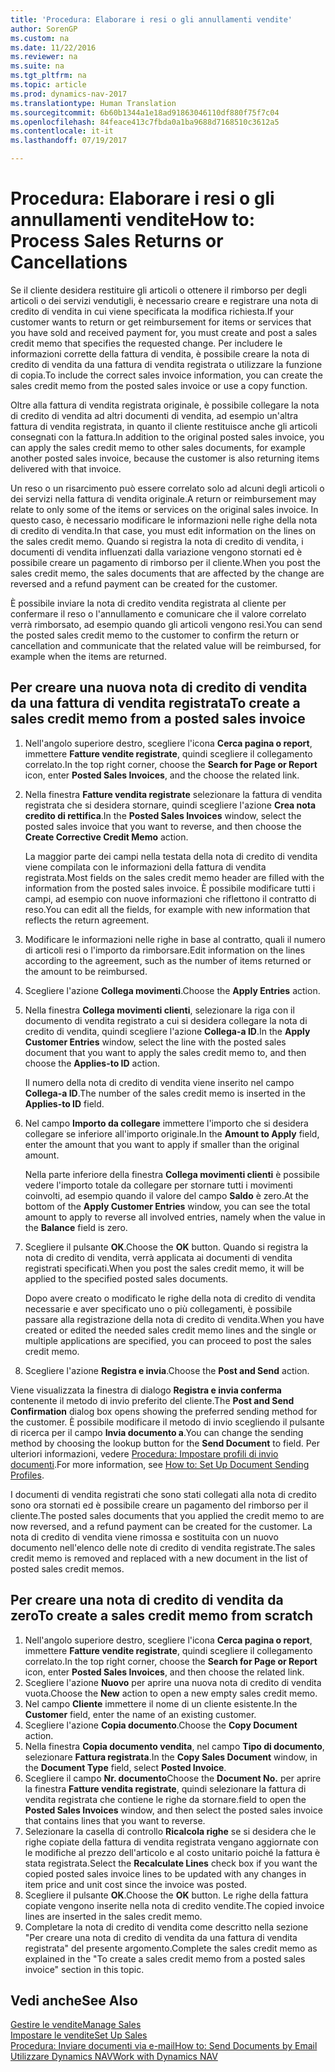 ```yaml
---
title: 'Procedura: Elaborare i resi o gli annullamenti vendite'
author: SorenGP
ms.custom: na
ms.date: 11/22/2016
ms.reviewer: na
ms.suite: na
ms.tgt_pltfrm: na
ms.topic: article
ms.prod: dynamics-nav-2017
ms.translationtype: Human Translation
ms.sourcegitcommit: 6b60b1344a1e18ad91863046110df880f75f7c04
ms.openlocfilehash: 84feace413c7fbda0a1ba9688d7168510c3612a5
ms.contentlocale: it-it
ms.lasthandoff: 07/19/2017

---
```


# <a name="how-to-process-sales-returns-or-cancellations"></a><span data-ttu-id="2e72d-102">Procedura: Elaborare i resi o gli annullamenti vendite</span><span class="sxs-lookup"><span data-stu-id="2e72d-102">How to: Process Sales Returns or Cancellations</span></span>
<span data-ttu-id="2e72d-103">Se il cliente desidera restituire gli articoli o ottenere il rimborso per degli articoli o dei servizi vendutigli, è necessario creare e registrare una nota di credito di vendita in cui viene specificata la modifica richiesta.</span><span class="sxs-lookup"><span data-stu-id="2e72d-103">If your customer wants to return or get reimbursement for items or services that you have sold and received payment for, you must create and post a sales credit memo that specifies the requested change.</span></span> <span data-ttu-id="2e72d-104">Per includere le informazioni corrette della fattura di vendita, è possibile creare la nota di credito di vendita da una fattura di vendita registrata o utilizzare la funzione di copia.</span><span class="sxs-lookup"><span data-stu-id="2e72d-104">To include the correct sales invoice information, you can create the sales credit memo from the posted sales invoice or use a copy function.</span></span>

<span data-ttu-id="2e72d-105">Oltre alla fattura di vendita registrata originale, è possibile collegare la nota di credito di vendita ad altri documenti di vendita, ad esempio un'altra fattura di vendita registrata, in quanto il cliente restituisce anche gli articoli consegnati con la fattura.</span><span class="sxs-lookup"><span data-stu-id="2e72d-105">In addition to the original posted sales invoice, you can apply the sales credit memo to other sales documents, for example another posted sales invoice, because the customer is also returning items delivered with that invoice.</span></span>

<span data-ttu-id="2e72d-106">Un reso o un risarcimento può essere correlato solo ad alcuni degli articoli o dei servizi nella fattura di vendita originale.</span><span class="sxs-lookup"><span data-stu-id="2e72d-106">A return or reimbursement may relate to only some of the items or services on the original sales invoice.</span></span> <span data-ttu-id="2e72d-107">In questo caso, è necessario modificare le informazioni nelle righe della nota di credito di vendita.</span><span class="sxs-lookup"><span data-stu-id="2e72d-107">In that case, you must edit information on the lines on the sales credit memo.</span></span> <span data-ttu-id="2e72d-108">Quando si registra la nota di credito di vendita, i documenti di vendita influenzati dalla variazione vengono stornati ed è possibile creare un pagamento di rimborso per il cliente.</span><span class="sxs-lookup"><span data-stu-id="2e72d-108">When you post the sales credit memo, the sales documents that are affected by the change are reversed and a refund payment can be created for the customer.</span></span>

<span data-ttu-id="2e72d-109">È possibile inviare la nota di credito vendita registrata al cliente per confermare il reso o l'annullamento e comunicare che il valore correlato verrà rimborsato, ad esempio quando gli articoli vengono resi.</span><span class="sxs-lookup"><span data-stu-id="2e72d-109">You can send the posted sales credit memo to the customer to confirm the return or cancellation and communicate that the related value will be reimbursed, for example when the items are returned.</span></span>

## <a name="to-create-a-sales-credit-memo-from-a-posted-sales-invoice"></a><span data-ttu-id="2e72d-110">Per creare una nuova nota di credito di vendita da una fattura di vendita registrata</span><span class="sxs-lookup"><span data-stu-id="2e72d-110">To create a sales credit memo from a posted sales invoice</span></span>
1. <span data-ttu-id="2e72d-111">Nell'angolo superiore destro, scegliere l'icona **Cerca pagina o report**, immettere **Fatture vendite registrate**, quindi scegliere il collegamento correlato.</span><span class="sxs-lookup"><span data-stu-id="2e72d-111">In the top right corner, choose the **Search for Page or Report** icon, enter **Posted Sales Invoices**, and the choose the related link.</span></span>  
2. <span data-ttu-id="2e72d-112">Nella finestra **Fatture vendita registrate** selezionare la fattura di vendita registrata che si desidera stornare, quindi scegliere l'azione **Crea nota credito di rettifica**.</span><span class="sxs-lookup"><span data-stu-id="2e72d-112">In the **Posted Sales Invoices** window, select the posted sales invoice that you want to reverse, and then choose the **Create Corrective Credit Memo** action.</span></span>

    <span data-ttu-id="2e72d-113">La maggior parte dei campi nella testata della nota di credito di vendita viene compilata con le informazioni della fattura di vendita registrata.</span><span class="sxs-lookup"><span data-stu-id="2e72d-113">Most fields on the sales credit memo header are filled with the information from the posted sales invoice.</span></span> <span data-ttu-id="2e72d-114">È possibile modificare tutti i campi, ad esempio con nuove informazioni che riflettono il contratto di reso.</span><span class="sxs-lookup"><span data-stu-id="2e72d-114">You can edit all the fields, for example with new information that reflects the return agreement.</span></span>
3. <span data-ttu-id="2e72d-115">Modificare le informazioni nelle righe in base al contratto, quali il numero di articoli resi o l'importo da rimborsare.</span><span class="sxs-lookup"><span data-stu-id="2e72d-115">Edit information on the lines according to the agreement, such as the number of items returned or the amount to be reimbursed.</span></span>
4. <span data-ttu-id="2e72d-116">Scegliere l'azione **Collega movimenti**.</span><span class="sxs-lookup"><span data-stu-id="2e72d-116">Choose the **Apply Entries** action.</span></span>
5. <span data-ttu-id="2e72d-117">Nella finestra **Collega movimenti clienti**, selezionare la riga con il documento di vendita registrato a cui si desidera collegare la nota di credito di vendita, quindi scegliere l'azione **Collega-a ID**.</span><span class="sxs-lookup"><span data-stu-id="2e72d-117">In the **Apply Customer Entries** window, select the line with the posted sales document that you want to apply the sales credit memo to, and then choose the **Applies-to ID** action.</span></span>

    <span data-ttu-id="2e72d-118">Il numero della nota di credito di vendita viene inserito nel campo **Collega-a ID**.</span><span class="sxs-lookup"><span data-stu-id="2e72d-118">The number of the sales credit memo is inserted in the **Applies-to ID** field.</span></span>  
6. <span data-ttu-id="2e72d-119">Nel campo **Importo da collegare** immettere l'importo che si desidera collegare se inferiore all'importo originale.</span><span class="sxs-lookup"><span data-stu-id="2e72d-119">In the **Amount to Apply** field, enter the amount that you want to apply if smaller than the original amount.</span></span>

    <span data-ttu-id="2e72d-120">Nella parte inferiore della finestra **Collega movimenti clienti** è possibile vedere l'importo totale da collegare per stornare tutti i movimenti coinvolti, ad esempio quando il valore del campo **Saldo** è zero.</span><span class="sxs-lookup"><span data-stu-id="2e72d-120">At the bottom of the **Apply Customer Entries** window, you can see the total amount to apply to reverse all involved entries, namely when the value in the **Balance** field is zero.</span></span>  
7. <span data-ttu-id="2e72d-121">Scegliere il pulsante **OK**.</span><span class="sxs-lookup"><span data-stu-id="2e72d-121">Choose the **OK** button.</span></span> <span data-ttu-id="2e72d-122">Quando si registra la nota di credito di vendita, verrà applicata ai documenti di vendita registrati specificati.</span><span class="sxs-lookup"><span data-stu-id="2e72d-122">When you post the sales credit memo, it will be applied to the specified posted sales documents.</span></span>

    <span data-ttu-id="2e72d-123">Dopo avere creato o modificato le righe della nota di credito di vendita necessarie e aver specificato uno o più collegamenti, è possibile passare alla registrazione della nota di credito di vendita.</span><span class="sxs-lookup"><span data-stu-id="2e72d-123">When you have created or edited the needed sales credit memo lines and the single or multiple applications are specified, you can proceed to post the sales credit memo.</span></span>
8. <span data-ttu-id="2e72d-124">Scegliere l'azione **Registra e invia**.</span><span class="sxs-lookup"><span data-stu-id="2e72d-124">Choose the **Post and Send** action.</span></span>

<span data-ttu-id="2e72d-125">Viene visualizzata la finestra di dialogo **Registra e invia conferma** contenente il metodo di invio preferito del cliente.</span><span class="sxs-lookup"><span data-stu-id="2e72d-125">The **Post and Send Confirmation** dialog box opens showing the preferred sending method for the customer.</span></span> <span data-ttu-id="2e72d-126">È possibile modificare il metodo di invio scegliendo il pulsante di ricerca per il campo **Invia documento a**.</span><span class="sxs-lookup"><span data-stu-id="2e72d-126">You can change the sending method by choosing the lookup button for the **Send Document** to field.</span></span> <span data-ttu-id="2e72d-127">Per ulteriori informazioni, vedere [Procedura: Impostare profili di invio documenti](sales-how-setup-document-send-profiles.md).</span><span class="sxs-lookup"><span data-stu-id="2e72d-127">For more information, see [How to: Set Up Document Sending Profiles](sales-how-setup-document-send-profiles.md).</span></span>

<span data-ttu-id="2e72d-128">I documenti di vendita registrati che sono stati collegati alla nota di credito sono ora stornati ed è possibile creare un pagamento del rimborso per il cliente.</span><span class="sxs-lookup"><span data-stu-id="2e72d-128">The posted sales documents that you applied the credit memo to are now reversed, and a refund payment can be created for the customer.</span></span> <span data-ttu-id="2e72d-129">La nota di credito di vendita viene rimossa e sostituita con un nuovo documento nell'elenco delle note di credito di vendita registrate.</span><span class="sxs-lookup"><span data-stu-id="2e72d-129">The sales credit memo is removed and replaced with a new document in the list of posted sales credit memos.</span></span>

## <a name="to-create-a-sales-credit-memo-from-scratch"></a><span data-ttu-id="2e72d-130">Per creare una nota di credito di vendita da zero</span><span class="sxs-lookup"><span data-stu-id="2e72d-130">To create a sales credit memo from scratch</span></span>
1. <span data-ttu-id="2e72d-131">Nell'angolo superiore destro, scegliere l'icona **Cerca pagina o report**, immettere **Fatture vendite registrate**, quindi scegliere il collegamento correlato.</span><span class="sxs-lookup"><span data-stu-id="2e72d-131">In the top right corner, choose the **Search for Page or Report** icon, enter **Posted Sales Invoices**, and then choose the related link.</span></span>
2. <span data-ttu-id="2e72d-132">Scegliere l'azione **Nuovo** per aprire una nuova nota di credito di vendita vuota.</span><span class="sxs-lookup"><span data-stu-id="2e72d-132">Choose the **New** action to open a new empty sales credit memo.</span></span>
3. <span data-ttu-id="2e72d-133">Nel campo **Cliente** immettere il nome di un cliente esistente.</span><span class="sxs-lookup"><span data-stu-id="2e72d-133">In the **Customer** field, enter the name of an existing customer.</span></span>
4. <span data-ttu-id="2e72d-134">Scegliere l'azione **Copia documento**.</span><span class="sxs-lookup"><span data-stu-id="2e72d-134">Choose the **Copy Document** action.</span></span>
5. <span data-ttu-id="2e72d-135">Nella finestra **Copia documento vendita**, nel campo **Tipo di documento**, selezionare **Fattura registrata**.</span><span class="sxs-lookup"><span data-stu-id="2e72d-135">In the **Copy Sales Document** window, in the **Document Type** field, select **Posted Invoice**.</span></span>
6. <span data-ttu-id="2e72d-136">Scegliere il campo **Nr. documento**</span><span class="sxs-lookup"><span data-stu-id="2e72d-136">Choose the **Document No.**</span></span> <span data-ttu-id="2e72d-137">per aprire la finestra **Fatture vendita registrate**, quindi selezionare la fattura di vendita registrata che contiene le righe da stornare.</span><span class="sxs-lookup"><span data-stu-id="2e72d-137">field to open the **Posted Sales Invoices** window, and then select the posted sales invoice that contains lines that you want to reverse.</span></span>
7. <span data-ttu-id="2e72d-138">Selezionare la casella di controllo **Ricalcola righe** se si desidera che le righe copiate della fattura di vendita registrata vengano aggiornate con le modifiche al prezzo dell'articolo e al costo unitario poiché la fattura è stata registrata.</span><span class="sxs-lookup"><span data-stu-id="2e72d-138">Select the **Recalculate Lines** check box if you want the copied posted sales invoice lines to be updated with any changes in item price and unit cost since the invoice was posted.</span></span>
8. <span data-ttu-id="2e72d-139">Scegliere il pulsante **OK**.</span><span class="sxs-lookup"><span data-stu-id="2e72d-139">Choose the **OK** button.</span></span> <span data-ttu-id="2e72d-140">Le righe della fattura copiate vengono inserite nella nota di credito vendite.</span><span class="sxs-lookup"><span data-stu-id="2e72d-140">The copied invoice lines are inserted in the sales credit memo.</span></span>
9. <span data-ttu-id="2e72d-141">Completare la nota di credito di vendita come descritto nella sezione "Per creare una nota di credito di vendita da una fattura di vendita registrata" del presente argomento.</span><span class="sxs-lookup"><span data-stu-id="2e72d-141">Complete the sales credit memo as explained in the "To create a sales credit memo from a posted sales invoice" section in this topic.</span></span>

## <a name="see-also"></a><span data-ttu-id="2e72d-142">Vedi anche</span><span class="sxs-lookup"><span data-stu-id="2e72d-142">See Also</span></span>  
[<span data-ttu-id="2e72d-143">Gestire le vendite</span><span class="sxs-lookup"><span data-stu-id="2e72d-143">Manage Sales</span></span>](sales-manage-sales.md)  
[<span data-ttu-id="2e72d-144">Impostare le vendite</span><span class="sxs-lookup"><span data-stu-id="2e72d-144">Set Up Sales</span></span>](sales-setup-sales.md)  
[<span data-ttu-id="2e72d-145">Procedura: Inviare documenti via e-mail</span><span class="sxs-lookup"><span data-stu-id="2e72d-145">How to: Send Documents by Email</span></span>](ui-how-send-documents-email.md)  
[<span data-ttu-id="2e72d-146">Utilizzare Dynamics NAV</span><span class="sxs-lookup"><span data-stu-id="2e72d-146">Work with Dynamics NAV</span></span>](ui-work-product.md)

